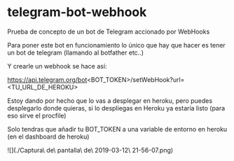 # telegram-bot-webhook
Prueba de concepto de un bot de Telegram accionado por WebHooks


Para poner este bot en funcionamiento lo único que hay que hacer es tener un bot de telegram (llamando al botfather etc..)

Y crearle un webhook se hace así:

https://api.telegram.org/bot<BOT_TOKEN>/setWebHook?url=<TU_URL_DE_HEROKU>

Estoy dando por hecho que lo vas a desplegar en heroku, pero puedes desplegarlo donde quieras, si lo despliegas en Heroku ya estaría listo (para eso sirve el procfile)

Solo tendras que añadir tu BOT_TOKEN a una variable de entorno en heroku (en el dashboard de heroku)

![](./Captura\ de\ pantalla\ de\ 2019-03-12\ 21-56-07.png)
